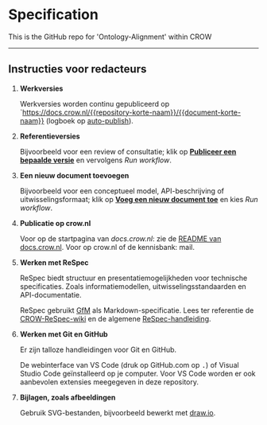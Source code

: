 # Specification

This is the GitHub repo for 'Ontology-Alignment' within CROW

---

## Instructies voor redacteurs

1. **Werkversies**

   Werkversies worden continu gepubliceerd op `https://docs.crow.nl/{{repository-korte-naam}}/{{document-korte-naam}} (logboek op [auto-publish]).

2. **Referentieversies**

   Bijvoorbeeld voor een review of consultatie; klik op [**Publiceer een bepaalde versie**](lifecycle) en vervolgens _Run workflow_.

3. **Een nieuw document toevoegen**

   Bijvoorbeeld voor een conceptueel model, API-beschrijving of uitwisselingsformaat; klik op [**Voeg een nieuw document toe**](add-doc) en kies _Run workflow_.

4. **Publicatie op crow.nl**

   Voor op de startpagina van _docs.crow.nl_: zie de [README van docs.crow.nl][publiceer-readme].
   Voor op crow.nl of de kennisbank: mail.

5. **Werken met ReSpec**

   ReSpec biedt structuur en presentatiemogelijkheden voor technische specificaties.
   Zoals informatiemodellen, uitwisselingsstandaarden en API-documentatie.

   ReSpec gebruikt [GfM](https://github.github.com/gfm/) als Markdown-specificatie.
   Lees ter referentie de [CROW-ReSpec-wiki] en de algemene [ReSpec-handleiding].

6. **Werken met Git en GitHub**

   Er zijn talloze handleidingen voor Git en GitHub.

   De webinterface van VS Code (druk op GitHub.com op <kbd>.</kbd>) of
   Visual Studio Code geïnstalleerd op je computer.
   Voor VS Code worden er ook aanbevolen extensies meegegeven in deze repository.

7. **Bijlagen, zoals afbeeldingen**

   Gebruik SVG-bestanden, bijvoorbeeld bewerkt met [draw.io](https://app.diagrams.net/).

[add-doc]: actions/workflows/add-doc.yaml
[auto-publish]: actions/workflows/auto-publish.yaml
[lifecycle]: actions/workflows/lifecycle.yaml
[publiceer-readme]: https://github.com/stichting-crow/stichting-crow.github.io/blob/main/README.md#publiceren
[crow-respec-wiki]: https://github.com/stichting-crow/respec/wiki
[respec-handleiding]: https://respec.org/docs/

